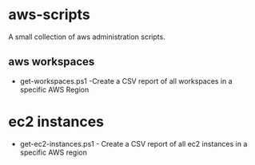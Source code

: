 # aws-scripts

A small collection of aws administration scripts.

## aws workspaces

- get-workspaces.ps1 -Create a CSV report of all workspaces in a specific AWS Region

# ec2 instances

- get-ec2-instances.ps1 - Create a CSV report of all ec2 instances in a specific AWS region
